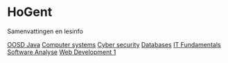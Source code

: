 # HoGent
Samenvattingen en lesinfo


[OOSD Java](./OOSD(Java)/Samenvatting.md)
[Computer systems](Besturingssytemen.md)
[Cyber security](./CyberSecurity/Samenvatting.md)
[Databases](./Databases/Samenvatting.md)
[IT Fundamentals](./ITFundamentals/Samenvatting.md)
[Software Analyse](./SofwareAnalyse/samenvatting.md)
[Web Development 1](./WebDevelopment1/Samenvatting.md)
